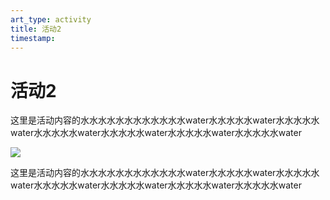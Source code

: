 ```yaml
---
art_type: activity
title: 活动2
timestamp: 
---
```


# 活动2

<p>这里是活动内容的水水水水水水水水水水水水water水水水水水water水水水水水water水水水水水water水水水水水water水水水水水water水水水水水water</p>

![](http://81.70.11.36/api/v1/gets/getImgs/activityimg2.png)

<p>这里是活动内容的水水水水水水水水水水水水water水水水水水water水水水水水water水水水水水water水水水水水water水水水水水water水水水水水water</p>